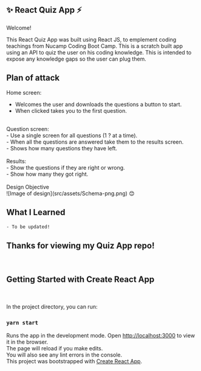   ## ✨ React Quiz App ⚡️

   Welcome!

This React Quiz App was built using React JS, to emplement coding teachings from Nucamp Coding Boot Camp. This is a scratch built app using an API to quiz the user on his coding knowledge. This is intended to expose any knowledge gaps so the user can plug them. 

## Plan of attack
Home screen: <br/>
- Welcomes the user and downloads the questions a button to start.<br/> 
- When clicked takes you to the first question. <br/>
<br/>
Question screen:<br/>
- Use a single screen for all questions (1 ? at a time).<br/>
- When all the questions are answered take them to the results screen.<br/>
- Shows how many questions they have left.<br/>
<br/>
Results:<br/>
- Show the questions if they are right or wrong.<br/>
- Show how many they got right.<br/>
<br/>
Design Objective<br/>
![Image of design](src/assets/Schema-png.png)
😊
    
 ## What I Learned
  
    - To be updated!

<h2>Thanks for viewing my Quiz App repo!</h2>
<br/>


<h2> Getting Started with Create React App </h2><br/>
<br/>
In the project directory, you can run:<br/>

### `yarn start`<br/>

Runs the app in the development mode.
Open [http://localhost:3000](http://localhost:3000) to view it in the browser.
<br/>
The page will reload if you make edits.\
You will also see any lint errors in the console.
<br/>
This project was bootstrapped with [Create React App](https://github.com/facebook/create-react-app).

